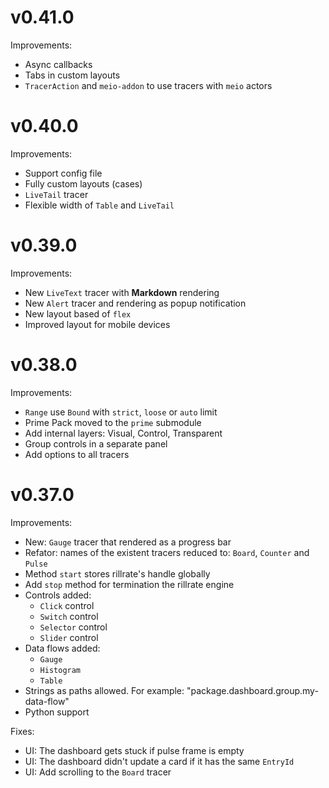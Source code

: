# v0.41.0

Improvements:

- Async callbacks
- Tabs in custom layouts
- `TracerAction` and `meio-addon` to use tracers with `meio` actors

# v0.40.0

Improvements:

- Support config file
- Fully custom layouts (cases)
- `LiveTail` tracer
- Flexible width of `Table` and `LiveTail`


# v0.39.0

Improvements:

- New `LiveText` tracer with **Markdown** rendering
- New `Alert` tracer and rendering as popup notification
- New layout based of `flex`
- Improved layout for mobile devices


# v0.38.0

Improvements:

- `Range` use `Bound` with `strict`, `loose` or `auto` limit
- Prime Pack moved to the `prime` submodule
- Add internal layers: Visual, Control, Transparent
- Group controls in a separate panel
- Add options to all tracers


# v0.37.0

Improvements:

- New: `Gauge` tracer that rendered as a progress bar
- Refator: names of the existent tracers reduced to: `Board`, `Counter` and `Pulse`
- Method `start` stores rillrate's handle globally
- Add `stop` method for termination the rillrate engine
- Controls added:
    - `Click` control
    - `Switch` control
    - `Selector` control
    - `Slider` control
- Data flows added:
    - `Gauge`
    - `Histogram`
    - `Table`
- Strings as paths allowed. For example: "package.dashboard.group.my-data-flow"
- Python support

Fixes:

- UI: The dashboard gets stuck if pulse frame is empty
- UI: The dashboard didn't update a card if it has the same `EntryId`
- UI: Add scrolling to the `Board` tracer
